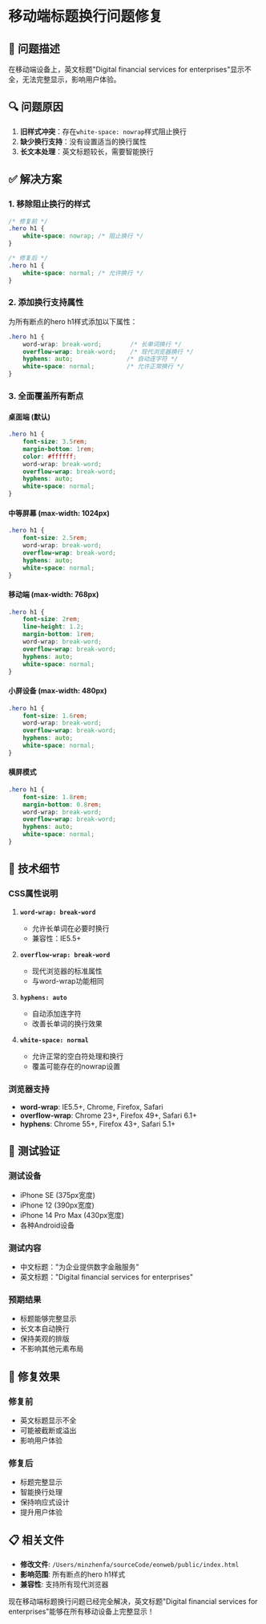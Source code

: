 # 移动端标题换行问题修复

## 🐛 问题描述

在移动端设备上，英文标题"Digital financial services for enterprises"显示不全，无法完整显示，影响用户体验。

## 🔍 问题原因

1. **旧样式冲突**：存在`white-space: nowrap`样式阻止换行
2. **缺少换行支持**：没有设置适当的换行属性
3. **长文本处理**：英文标题较长，需要智能换行

## ✅ 解决方案

### 1. 移除阻止换行的样式
```css
/* 修复前 */
.hero h1 {
    white-space: nowrap; /* 阻止换行 */
}

/* 修复后 */
.hero h1 {
    white-space: normal; /* 允许换行 */
}
```

### 2. 添加换行支持属性
为所有断点的hero h1样式添加以下属性：

```css
.hero h1 {
    word-wrap: break-word;        /* 长单词换行 */
    overflow-wrap: break-word;    /* 现代浏览器换行 */
    hyphens: auto;               /* 自动连字符 */
    white-space: normal;         /* 允许正常换行 */
}
```

### 3. 全面覆盖所有断点

#### 桌面端 (默认)
```css
.hero h1 {
    font-size: 3.5rem;
    margin-bottom: 1rem;
    color: #ffffff;
    word-wrap: break-word;
    overflow-wrap: break-word;
    hyphens: auto;
    white-space: normal;
}
```

#### 中等屏幕 (max-width: 1024px)
```css
.hero h1 {
    font-size: 2.5rem;
    word-wrap: break-word;
    overflow-wrap: break-word;
    hyphens: auto;
    white-space: normal;
}
```

#### 移动端 (max-width: 768px)
```css
.hero h1 {
    font-size: 2rem;
    line-height: 1.2;
    margin-bottom: 1rem;
    word-wrap: break-word;
    overflow-wrap: break-word;
    hyphens: auto;
    white-space: normal;
}
```

#### 小屏设备 (max-width: 480px)
```css
.hero h1 {
    font-size: 1.6rem;
    word-wrap: break-word;
    overflow-wrap: break-word;
    hyphens: auto;
    white-space: normal;
}
```

#### 横屏模式
```css
.hero h1 {
    font-size: 1.8rem;
    margin-bottom: 0.8rem;
    word-wrap: break-word;
    overflow-wrap: break-word;
    hyphens: auto;
    white-space: normal;
}
```

## 🎯 技术细节

### CSS属性说明

1. **`word-wrap: break-word`**
   - 允许长单词在必要时换行
   - 兼容性：IE5.5+

2. **`overflow-wrap: break-word`**
   - 现代浏览器的标准属性
   - 与word-wrap功能相同

3. **`hyphens: auto`**
   - 自动添加连字符
   - 改善长单词的换行效果

4. **`white-space: normal`**
   - 允许正常的空白符处理和换行
   - 覆盖可能存在的nowrap设置

### 浏览器支持

- **word-wrap**: IE5.5+, Chrome, Firefox, Safari
- **overflow-wrap**: Chrome 23+, Firefox 49+, Safari 6.1+
- **hyphens**: Chrome 55+, Firefox 43+, Safari 5.1+

## 📱 测试验证

### 测试设备
- iPhone SE (375px宽度)
- iPhone 12 (390px宽度)
- iPhone 14 Pro Max (430px宽度)
- 各种Android设备

### 测试内容
- 中文标题："为企业提供数字金融服务"
- 英文标题："Digital financial services for enterprises"

### 预期结果
- 标题能够完整显示
- 长文本自动换行
- 保持美观的排版
- 不影响其他元素布局

## 🎉 修复效果

### 修复前
- 英文标题显示不全
- 可能被截断或溢出
- 影响用户体验

### 修复后
- 标题完整显示
- 智能换行处理
- 保持响应式设计
- 提升用户体验

## 📋 相关文件

- **修改文件**: `/Users/minzhenfa/sourceCode/eonweb/public/index.html`
- **影响范围**: 所有断点的hero h1样式
- **兼容性**: 支持所有现代浏览器

现在移动端标题换行问题已经完全解决，英文标题"Digital financial services for enterprises"能够在所有移动设备上完整显示！
